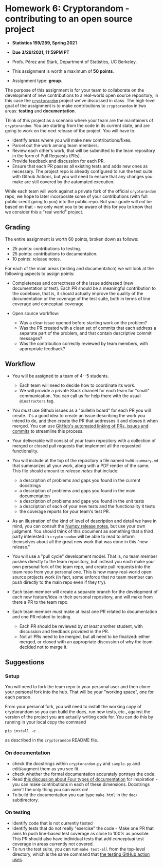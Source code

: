 # Homework 6: Cryptorandom - contributing to an open source project

- **Statistics 159/259, Spring 2021**

- **Due 3/29/2021, 11:59PM PT**

- Profs. Pérez and Stark, Department of Statistics, UC Berkeley.

- This assignment is worth a maximum of **50 points**.

- Assignment type: **group**.


The purpose of this assignment is for your team to collaborate on the development of new contributions to a real-world open source repository, in this case the [`cryptorandom`](https://github.com/statlab/cryptorandom) project we've discussed in class.  The high-level goal of the assignment is to make contributions to `cryptorandom` in two areas: **testing** and **documentation**.

Think of this project as a scenario where your team are the maintainers of `cryptorandom`. You are starting from the code in its current state, and are going to work on the next release of the project. You will have to:

* Identify areas where you will make new contributions/fixes.
* Parcel out the work among team members.
* Review each other's work, that will be submitted to the team repository in the form of Pull Requests (PRs).
* Provide feedback and discussion for each PR.
* Ensure that each PR passes all existing tests and adds new ones as necessary. The project repo is already configured to run the test suite with Github Actions, but you will need to ensure that any changes you make are still covered by the automated execution.

While each team will work against a private fork of the official `cryptorandom` repo, we hope to later incorporate some of your contributions (with full public credit going to you) into the public repo. But your grade will _not_ be based on that - we only want you to be aware of this for you to know that we consider this a "real world" project.

## Grading

The entire assignment is worth 60 points, broken down as follows:

* 25 points: contributions to testing.
* 25 points: contributions to documentation.
* 10 points: release notes.

For each of the main areas (testing and documentation) we will look at the following aspects to assign points:

* Completeness and correctness of the issue addressed (new documentation or test). Each PR should be a meaningful contribution to the codebase, that is, it should actually improve the quality of the documentation or the coverage of the test suite, both in terms of line coverage and conceptual coverage.

* Open source workflow: 
  - Was a clear issue opened before starting work on the problem? 
  - Was the PR created with a clean set of commits that each address a separate part of the problem, and that contain descriptive commit messages?
  - Was the contribution correctly reviewed by team members, with appropriate feedback?

## Workflow

* You will be assigned to a team of 4--5 students.
  - Each team will need to decide how to coordinate its work.
  - We will provide a private Slack channel for each team for "small" communication. You can call us for help there with the usual `@instructors` tag. 


* You *must* use Github issues as a "bulletin board" for each PR you will create. It's a good idea to create an issue describing the work you intend to do, and then create the PR that addresses it and closes it when merged. You can use [GitHub's automated linking of PRs, issues and commits](https://docs.github.com/en/github/managing-your-work-on-github/linking-a-pull-request-to-an-issue) to streamline this process.

* Your deliverable will consist of your team repository with a collection of merged or closed pull requests that implement all the requested functionality. 

* You will include at the top of the repository a file named `hw06-summary.md` that summarizes all your work, along with a PDF render of the same. This file should amount to _release notes_ that include:
  - a description of problems and gaps you found in the current docstrings
  - a description of problems and gaps you found in the main documentation
  - a description of problems and gaps you found in the unit tests
  - a description of each of your new tests and the functionality it tests
  - the coverage reports for your team's test PR.

* As an illustration of the kind of level of description and detail we have in mind, you can consult the [Numpy release notes](https://github.com/numpy/numpy/releases/tag/v1.20.0), but use your own judgment. You should think of this document as something that a third party interested in `cryptorandom` will be able to read to inform themselves about all the great new work that was done in this "new release."

* You will use a "pull cycle" development model. That is, no team member pushes directly to the team repository, but instead you each make your own personal fork of the team repo, and create pull requests into the team repo from your personal one.  This is how many real-world open source projects work (in fact, some enforce that no team member can push directly to the main repo even if they try).

* Each team member will create a separate branch for the development of each new feature/idea in their personal repository, and will make from there a PR to the team repo.

* Each team member _must_ make at least one PR related to documentation and one PR related to testing.
  - Each PR should be reviewed by _at least_ another student, with discussion and feedback provided in the PR.
  - Not all PRs need to be merged, but all need to be finalized: either merged, or closed with an appropriate discussion of why the team decided not to merge it.

## Suggestions

### Setup

You will need to fork the team repo to your personal user and then clone your personal fork into the hub. That will be your "working space", one for each person.

From your personal fork, you will need to install the working copy of cryptorandom so you can build the docs, run new tests, etc., against the version of the project you are actually writing code for. You can do this by running in your local copy the command

`pip install -e .`

as described in the `cryptorandom` README file.


### On documentation

- check the docstrings within `cryptorandom.py` and `sample.py` and edit/augment them as you see fit.
- check whether the formal documentation accurately portrays the code.
- Read [this discussion about Four types of documentation](https://documentation.divio.com) for inspiration - you can make contributions in each of these dimensions. Docstrings aren't the only thing you can work on!
- To build the documentation you can type `make html` in the `doc/` subdirectory.

### On testing

- Identify code that is not currently tested
- Identify tests that do not really "exercise" the code
- Make one PR that aims to push line-based test coverage as close to 100% as possible. This PR should also have individual tests that add *conceptual* test coverage in areas currently not covered.
- To run the test suite, you can run `make test-all` from the top-level directory, which is the same command that [the testing GitHub action uses](https://github.com/statlab/cryptorandom/actions/workflows/test.yml).
